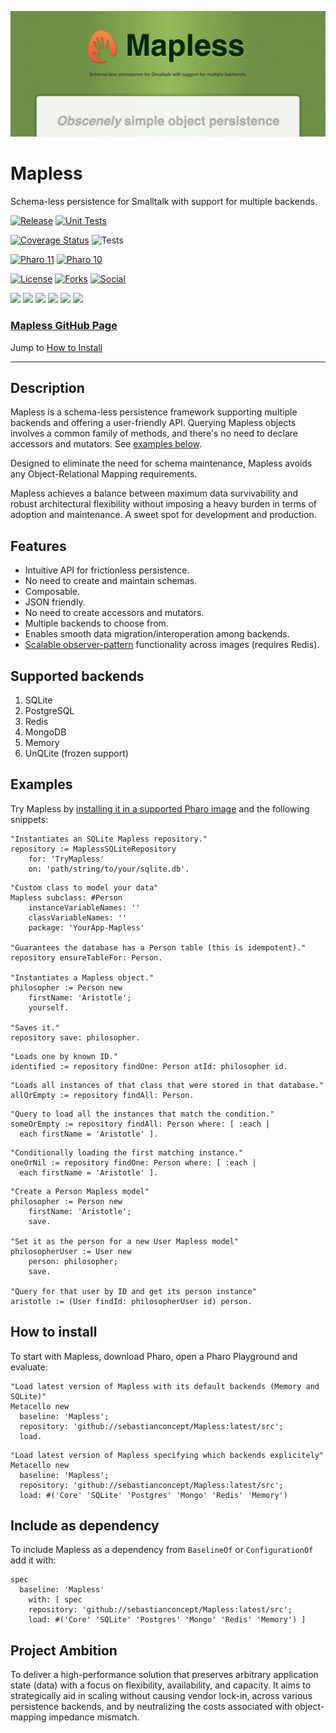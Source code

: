 ![Mapless](./hero.jpg)

# Mapless

Schema-less persistence for Smalltalk with support for multiple backends.

[![Release](https://img.shields.io/github/v/tag/sebastianconcept/Mapless?label=release)](https://github.com/sebastianconcept/Mapless/releases)
[![Unit Tests](https://github.com/sebastianconcept/Mapless/actions/workflows/build.yml/badge.svg)](https://github.com/sebastianconcept/Mapless/actions/workflows/build.yml)

[![Coverage Status](https://codecov.io/github/sebastianconcept/Mapless/coverage.svg?branch=main)](https://codecov.io/gh/sebastianconcept/Mapless/branch/master)
![Tests](https://img.shields.io/badge/tests-193-green)


[![Pharo 11](https://img.shields.io/badge/Pharo-11-%23383932.svg)](https://pharo.org/download)
[![Pharo 10](https://img.shields.io/badge/Pharo-10-%23383932.svg)](https://pharo.org/download)

[![License](https://img.shields.io/badge/license-MIT-green)](./LICENSE.txt)
[![Forks](https://img.shields.io/github/forks/sebastianconcept/Mapless?style=sociall)]()
[![Social](https://img.shields.io/github/stars/sebastianconcept/Mapless?style=social)]()

[![](https://img.shields.io/badge/Sqlite-044a64?logo=sqlite&logoColor=white)](https://www.sqlite.org/index.html)
[![](https://img.shields.io/badge/PostgreSQL-336791?logo=postgresql&logoColor=white)](https://www.postgresql.org/)
[![](https://img.shields.io/badge/UnQlite-003127?logo=unqlite&logoColor=white)](https://unqlite.org/)
[![](https://img.shields.io/badge/MongoDB-001e2b?logo=mongodb&logoColor=13aa52)](https://www.mongodb.com/)
[![](https://img.shields.io/badge/RAM-001B57)](https://en.wikipedia.org/wiki/Random-access_memory)
[![](https://img.shields.io/badge/redis-CC0000.svg?logo=redis&logoColor=white)](https://redis.io/)

### [Mapless GitHub Page](https://sebastianconcept.github.io/Mapless/)

Jump to [How to Install](#how-to-install)

---

## Description

Mapless is a schema-less persistence framework supporting multiple backends and offering a user-friendly API. Querying Mapless objects involves a common family of methods, and there's no need to declare accessors and mutators. See [examples below](#examples).

Designed to eliminate the need for schema maintenance, Mapless avoids any Object-Relational Mapping requirements.

Mapless achieves a balance between maximum data survivability and robust architectural flexibility without imposing a heavy burden in terms of adoption and maintenance. A sweet spot for development and production.

## Features

- Intuitive API for frictionless persistence.
- No need to create and maintain schemas.
- Composable.
- JSON friendly.
- No need to create accessors and mutators.
- Multiple backends to choose from.
- Enables smooth data migration/interoperation among backends.
- [Scalable observer-pattern](https://sebastianconcept.github.io/Mapless/guides/2024/01/28/observer-pattern.html) functionality across images (requires Redis).

## Supported backends

1. SQLite
2. PostgreSQL
3. Redis
4. MongoDB
5. Memory
6. UnQLite (frozen support)

## Examples
Try Mapless by [installing it in a supported Pharo image](#how-to-install) and the following snippets:

```Smalltalk
"Instantiates an SQLite Mapless repository."
repository := MaplessSQLiteRepository
    for: 'TryMapless'
    on: 'path/string/to/your/sqlite.db'.
```

```Smalltalk
"Custom class to model your data"
Mapless subclass: #Person
	instanceVariableNames: ''
	classVariableNames: ''
	package: 'YourApp-Mapless'

"Guarantees the database has a Person table (this is idempotent)."
repository ensureTableFor: Person.

"Instantiates a Mapless object."
philosopher := Person new
	firstName: 'Aristotle';
	yourself.

"Saves it."
repository save: philosopher.
```

```Smalltalk
"Loads one by known ID."
identified := repository findOne: Person atId: philosopher id.
```

```Smalltalk
"Loads all instances of that class that were stored in that database."
allOrEmpty := repository findAll: Person.
```

```Smalltalk
"Query to load all the instances that match the condition."
someOrEmpty := repository findAll: Person where: [ :each | 
  each firstName = 'Aristotle' ].
```

```Smalltalk
"Conditionally loading the first matching instance."
oneOrNil := repository findOne: Person where: [ :each | 
  each firstName = 'Aristotle' ].
```

```Smalltalk
"Create a Person Mapless model"
philosopher := Person new
	firstName: 'Aristotle';
	save.

"Set it as the person for a new User Mapless model"
philosopherUser := User new
	person: philosopher;
	save.  

"Query for that user by ID and get its person instance"
aristotle := (User findId: philosopherUser id) person.
```
## How to install

To start with Mapless, download Pharo, open a Pharo Playground and evaluate:

```smalltalk
"Load latest version of Mapless with its default backends (Memory and SQLite)"
Metacello new
  baseline: 'Mapless';
  repository: 'github://sebastianconcept/Mapless:latest/src';
  load.
```
```smalltalk
"Load latest version of Mapless specifying which backends explicitely"
Metacello new
  baseline: 'Mapless';
  repository: 'github://sebastianconcept/Mapless:latest/src';
  load: #('Core' 'SQLite' 'Postgres' 'Mongo' 'Redis' 'Memory') 
```

## Include as dependency

To include Mapless as a dependency from `BaselineOf` or `ConfigurationOf` add it with:

```smalltalk
spec
  baseline: 'Mapless'
    with: [ spec
    repository: 'github://sebastianconcept/Mapless:latest/src';
    load: #('Core' 'SQLite' 'Postgres' 'Mongo' 'Redis' 'Memory') ]
```
## Project Ambition

To deliver a high-performance solution that preserves arbitrary application state (data) with a focus on flexibility, availability, and capacity. It aims to strategically aid in scaling without causing vendor lock-in, across various persistence backends, and by neutralizing the costs associated with object-mapping impedance mismatch.
